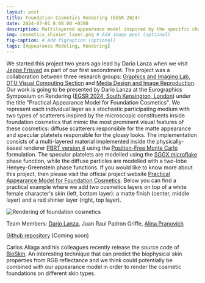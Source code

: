 ```yaml
---
layout: post
title: Foundation Cosmetics Rendering (EGSR 2024)
date: 2024-07-01 8:00:00 +0300
description: Multilayered appearance model inspired by the specific characteristics of cosmetics foundation components capable of stacking multiple cosmetic products on top of a digital human skin. The material was implemented as a BSDF layered material inside the popular physically-based renderer PBRT. # Add post description (optional)
img: cosmetics_shinier_layer.png # Add image post (optional)
fig-caption: # Add figcaption (optional)
tags: [Appearance Modeling, Rendering]
---
```


We started this project two years ago lead by Dario Lanza when we visit [Jeppe Frisvad](https://people.compute.dtu.dk/jerf/) as part of our first secondment. The project was a collaboration between three research groups: [Graphics and Imaging Lab](https://graphics.unizar.es/), [DTU Visual Computing Section](https://www.compute.dtu.dk/sections/visual-computing) and [Media Design and Image Reproduction](https://liu.se/en/research/media-design-and-image-reproduction). Our work is going to be presented by Dario Lanza at the Eurographics Symposium on Rendering ([EGSR 2024, South Kensington, London](https://www.egsr2024.uk/)) under the title "Practical Appearance Model for Foundation Cosmetics". We represent each individual layer as a stochastic participating medium with two types of scatterers inspired by the microscopic constituents inside foundation cosmetics that mimic the most prominent visual features of these cosmetics: diffuse scatterers responsible for the matte appearance and specular platetets responsible for the glossy looks. The implementation consists of a multi-layered material implemented inside the physically-based renderer [PBRT version 4](https://github.com/mmp/pbrt-v4) using the [Position-Free Monte Carlo](https://shuangz.com/projects/layered-sa18/) formulation. The specular platelets are modelled using the [SGGX microflake](https://research.nvidia.com/publication/2015-08_sggx-microflake-distribution) phase function, while the diffuse particles are modelled with a two-lobe Henyey-Greenstein phase functions. If you would like to know more about this project, then please visit the official project website [Practical Appearance Model for Foundation Cosmetics](https://graphics.unizar.es/projects/CosmeticsAppearance_2024/). Below you can find a practical example where we add two cosmetics layers on top of a white female character's skin (left, bottom layer): a matte finish (center, middle layer) and a red shinier layer (right, top layer).   

![Rendering of foundation cosmetics]({{site.baseurl}}/assets/img/cosmetics_appearance_teaser.png)

Team Members: [Dario Lanza](https://dariolanza95.github.io/), Juan Raul Padron Griffe, [Alina Pranovich](https://orbit.dtu.dk/en/persons/alina-pranovich)  

[Github repository](https://github.com/dariolanza95/cosmetic_project) (Coming soon)

Carlos Aliaga and his colleagues recently release the source code of [BioSkin](https://github.com/facebookresearch/BioSkin). An interesting technique that can predict the biophysical skin properties from RGB reflectance and we think could potentially be combined with our appearance model in order to render the cosmetic foundations on different skin types.  